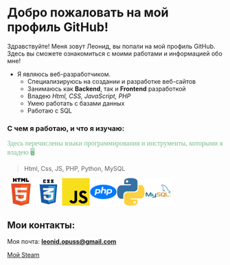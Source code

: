 # Добро пожаловать на мой профиль GitHub!

Здравствуйте! Меня зовут Леонид, вы попали на мой профиль GitHub. Здесь вы сможете ознакомиться с моими работами и информацией обо мне!

* Я являюсь веб-разработчиком.
    * Специализируюсь на создании и разработке веб-сайтов
    * Занимаюсь как **Backend**, так и **Frontend** разработкой
    * Владею *Html, CSS, JavaScript, PHP*
    * Умею работать с базами данных  
    * Работаю с SQL
      
### С чем я работаю, и что я изучаю:
<span style="color:#79ba8b; font-size:16px; font-family: Calibri">
Здесь перечислены языки программирования и инструменты, которыми я владею 🖥️
</span>

>Html, Css, JS, PHP, Python, MySQL

<img width="64px" src="https://raw.githubusercontent.com/leonidopuss22/leonidopuss22/master/images/html.png"><img width="64px" src="https://raw.githubusercontent.com/leonidopuss22/leonidopuss22/master/images/css.png"><img width="64px" src="https://raw.githubusercontent.com/leonidopuss22/leonidopuss22/master/images/js.png"><img width="64px" src="https://raw.githubusercontent.com/leonidopuss22/leonidopuss22/master/images/php.png"><img width="64px" src="https://raw.githubusercontent.com/leonidopuss22/leonidopuss22/master/images/python.png"><img width="64px" src="https://raw.githubusercontent.com/leonidopuss22/leonidopuss22/master/images/mysql.png">

## Мои контакты:

Моя почта: **leonid.opuss@gmail.com**

[Мой Steam](https://steamcommunity.com/id/opussdevelo/)
